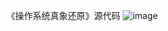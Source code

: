 《操作系统真象还原》源代码 
![image](https://github.com/lai-2023/me_os/assets/106426808/871bdc33-4311-45d1-9fca-1d59526e1283)
